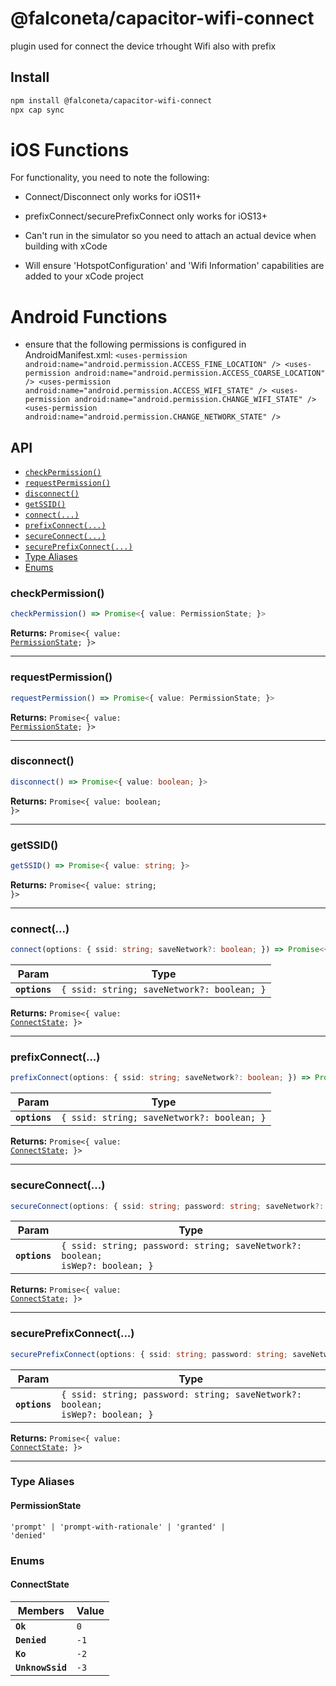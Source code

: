 # @falconeta/capacitor-wifi-connect

plugin used for connect the device trhought Wifi also with prefix

## Install

```bash
npm install @falconeta/capacitor-wifi-connect
npx cap sync
```

# iOS Functions
For functionality, you need to note the following:

* Connect/Disconnect only works for iOS11+

* prefixConnect/securePrefixConnect only works for iOS13+

* Can't run in the simulator so you need to attach an actual device when building with xCode

* Will ensure 'HotspotConfiguration' and 'Wifi Information' capabilities are added to your xCode project

# Android Functions

* ensure that the following permissions is configured in AndroidManifest.xml:
`
    <uses-permission android:name="android.permission.ACCESS_FINE_LOCATION" />
    <uses-permission android:name="android.permission.ACCESS_COARSE_LOCATION" />
    <uses-permission android:name="android.permission.ACCESS_WIFI_STATE" />
    <uses-permission android:name="android.permission.CHANGE_WIFI_STATE" />
    <uses-permission android:name="android.permission.CHANGE_NETWORK_STATE" />
`

## API

<docgen-index>

* [`checkPermission()`](#checkpermission)
* [`requestPermission()`](#requestpermission)
* [`disconnect()`](#disconnect)
* [`getSSID()`](#getssid)
* [`connect(...)`](#connect)
* [`prefixConnect(...)`](#prefixconnect)
* [`secureConnect(...)`](#secureconnect)
* [`securePrefixConnect(...)`](#secureprefixconnect)
* [Type Aliases](#type-aliases)
* [Enums](#enums)

</docgen-index>

<docgen-api>
<!--Update the source file JSDoc comments and rerun docgen to update the docs below-->

### checkPermission()

```typescript
checkPermission() => Promise<{ value: PermissionState; }>
```

**Returns:** <code>Promise&lt;{ value: <a href="#permissionstate">PermissionState</a>; }&gt;</code>

--------------------


### requestPermission()

```typescript
requestPermission() => Promise<{ value: PermissionState; }>
```

**Returns:** <code>Promise&lt;{ value: <a href="#permissionstate">PermissionState</a>; }&gt;</code>

--------------------


### disconnect()

```typescript
disconnect() => Promise<{ value: boolean; }>
```

**Returns:** <code>Promise&lt;{ value: boolean; }&gt;</code>

--------------------


### getSSID()

```typescript
getSSID() => Promise<{ value: string; }>
```

**Returns:** <code>Promise&lt;{ value: string; }&gt;</code>

--------------------


### connect(...)

```typescript
connect(options: { ssid: string; saveNetwork?: boolean; }) => Promise<{ value: ConnectState; }>
```

| Param         | Type                                                  |
| ------------- | ----------------------------------------------------- |
| **`options`** | <code>{ ssid: string; saveNetwork?: boolean; }</code> |

**Returns:** <code>Promise&lt;{ value: <a href="#connectstate">ConnectState</a>; }&gt;</code>

--------------------


### prefixConnect(...)

```typescript
prefixConnect(options: { ssid: string; saveNetwork?: boolean; }) => Promise<{ value: ConnectState; }>
```

| Param         | Type                                                  |
| ------------- | ----------------------------------------------------- |
| **`options`** | <code>{ ssid: string; saveNetwork?: boolean; }</code> |

**Returns:** <code>Promise&lt;{ value: <a href="#connectstate">ConnectState</a>; }&gt;</code>

--------------------


### secureConnect(...)

```typescript
secureConnect(options: { ssid: string; password: string; saveNetwork?: boolean; isWep?: boolean; }) => Promise<{ value: ConnectState; }>
```

| Param         | Type                                                                                     |
| ------------- | ---------------------------------------------------------------------------------------- |
| **`options`** | <code>{ ssid: string; password: string; saveNetwork?: boolean; isWep?: boolean; }</code> |

**Returns:** <code>Promise&lt;{ value: <a href="#connectstate">ConnectState</a>; }&gt;</code>

--------------------


### securePrefixConnect(...)

```typescript
securePrefixConnect(options: { ssid: string; password: string; saveNetwork?: boolean; isWep?: boolean; }) => Promise<{ value: ConnectState; }>
```

| Param         | Type                                                                                     |
| ------------- | ---------------------------------------------------------------------------------------- |
| **`options`** | <code>{ ssid: string; password: string; saveNetwork?: boolean; isWep?: boolean; }</code> |

**Returns:** <code>Promise&lt;{ value: <a href="#connectstate">ConnectState</a>; }&gt;</code>

--------------------


### Type Aliases


#### PermissionState

<code>'prompt' | 'prompt-with-rationale' | 'granted' | 'denied'</code>


### Enums


#### ConnectState

| Members          | Value           |
| ---------------- | --------------- |
| **`Ok`**         | <code>0</code>  |
| **`Denied`**     | <code>-1</code> |
| **`Ko`**         | <code>-2</code> |
| **`UnknowSsid`** | <code>-3</code> |

</docgen-api>
